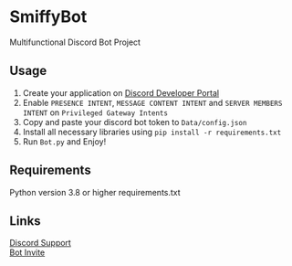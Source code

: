 # SmiffyBot
Multifunctional Discord Bot Project

## Usage
1. Create your application on [Discord Developer Portal](https://discord.com/developers/applications)
2. Enable `PRESENCE INTENT`, `MESSAGE CONTENT INTENT` and `SERVER MEMBERS INTENT` on `Privileged Gateway Intents`
3. Copy and paste your discord bot token to `Data/config.json`
4. Install all necessary libraries using `pip install -r requirements.txt`
5. Run `Bot.py` and Enjoy!

## Requirements
Python version 3.8 or higher
requirements.txt

## Links
[Discord Support](https://discord.gg/NTHJPenwug)\
[Bot Invite](https://discord.com/api/oauth2/authorize?client_id=911240424813891614&permissions=8&scope=bot)
